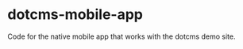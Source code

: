 dotcms-mobile-app
=================

Code for the native mobile app that works with the dotcms demo site.

